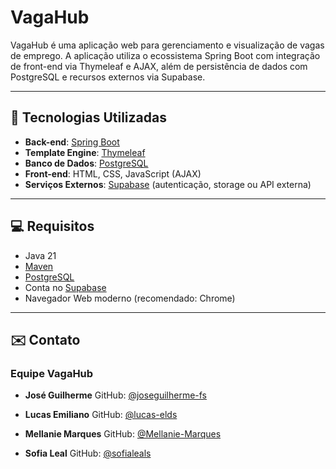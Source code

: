 # VagaHub

VagaHub é uma aplicação web para gerenciamento e visualização de vagas de emprego. A aplicação utiliza o ecossistema Spring Boot com integração de front-end via Thymeleaf e AJAX, além de persistência de dados com PostgreSQL e recursos externos via Supabase.

---

## 🚀 Tecnologias Utilizadas

- **Back-end**: [Spring Boot](https://spring.io/projects/spring-boot)
- **Template Engine**: [Thymeleaf](https://www.thymeleaf.org/)
- **Banco de Dados**: [PostgreSQL](https://www.postgresql.org/)
- **Front-end**: HTML, CSS, JavaScript (AJAX)
- **Serviços Externos**: [Supabase](https://supabase.com/) (autenticação, storage ou API externa)

---

## 💻 Requisitos

- Java 21
- [Maven](https://maven.apache.org/)
- [PostgreSQL](https://www.postgresql.org/)
- Conta no [Supabase](https://supabase.com/)
- Navegador Web moderno (recomendado: Chrome)

---

## ✉️ Contato

### Equipe VagaHub

- **José Guilherme**
  GitHub: [@joseguilherme-fs](https://github.com/joseguilherme-fs)

- **Lucas Emiliano**
  GitHub: [@lucas-elds](https://github.com/lucas-elds)

- **Mellanie Marques**
  GitHub: [@Mellanie-Marques](https://github.com/Mellanie-Marques)

- **Sofia Leal**
  GitHub: [@sofialeals](https://github.com/sofialeals)
